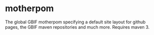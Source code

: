 motherpom
=========

The global GBIF motherpom specifying a default site layout for github pages, the GBIF maven repositories and much more.
Requires maven 3.

